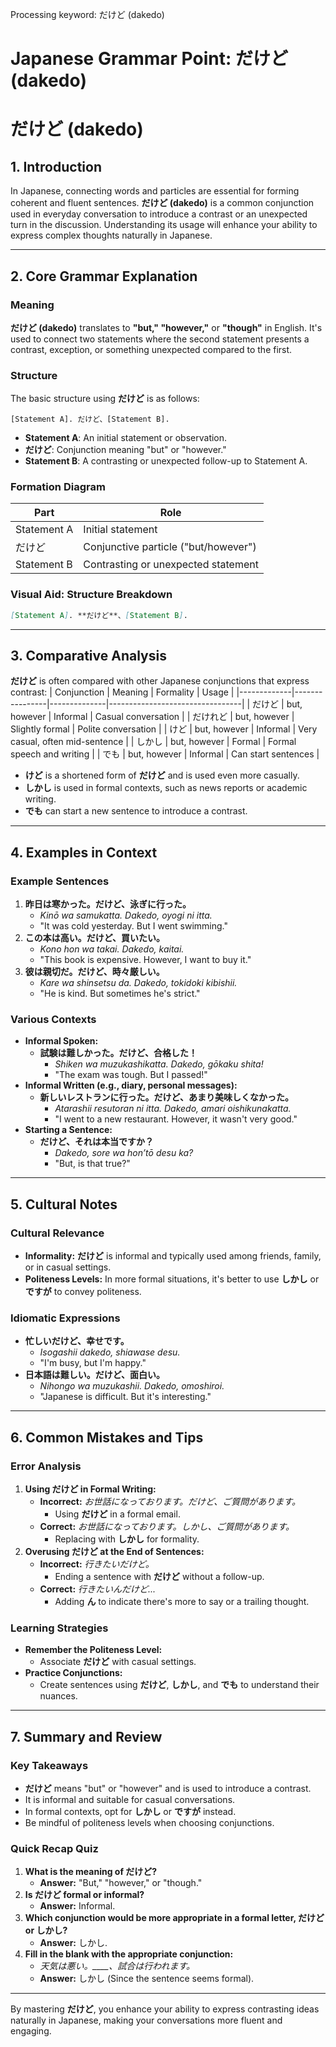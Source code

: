 Processing keyword: だけど (dakedo)
# Japanese Grammar Point: だけど (dakedo)
# だけど (dakedo)
## 1. Introduction
In Japanese, connecting words and particles are essential for forming coherent and fluent sentences. **だけど (dakedo)** is a common conjunction used in everyday conversation to introduce a contrast or an unexpected turn in the discussion. Understanding its usage will enhance your ability to express complex thoughts naturally in Japanese.

---
## 2. Core Grammar Explanation
### Meaning
**だけど (dakedo)** translates to **"but," "however,"** or **"though"** in English. It's used to connect two statements where the second statement presents a contrast, exception, or something unexpected compared to the first.
### Structure
The basic structure using **だけど** is as follows:
```
[Statement A]. だけど、[Statement B].
```
- **Statement A**: An initial statement or observation.
- **だけど**: Conjunction meaning "but" or "however."
- **Statement B**: A contrasting or unexpected follow-up to Statement A.
### Formation Diagram
| Part          | Role                                 |
|---------------|--------------------------------------|
| Statement A   | Initial statement                    |
| だけど         | Conjunctive particle ("but/however")  |
| Statement B   | Contrasting or unexpected statement  |
### Visual Aid: Structure Breakdown
```markdown
[Statement A]. **だけど**、[Statement B].
```
---
## 3. Comparative Analysis
**だけど** is often compared with other Japanese conjunctions that express contrast:
| Conjunction | Meaning        | Formality    | Usage                           |
|-------------|----------------|--------------|---------------------------------|
| だけど       | but, however   | Informal     | Casual conversation             |
| だけれど     | but, however   | Slightly formal | Polite conversation          |
| けど         | but, however   | Informal     | Very casual, often mid-sentence |
| しかし       | but, however   | Formal       | Formal speech and writing       |
| でも         | but, however   | Informal     | Can start sentences             |
- **けど** is a shortened form of **だけど** and is used even more casually.
- **しかし** is used in formal contexts, such as news reports or academic writing.
- **でも** can start a new sentence to introduce a contrast.
---
## 4. Examples in Context
### Example Sentences
1. **昨日は寒かった。だけど、泳ぎに行った。**
   - *Kinō wa samukatta. Dakedo, oyogi ni itta.*
   - "It was cold yesterday. But I went swimming."
2. **この本は高い。だけど、買いたい。**
   - *Kono hon wa takai. Dakedo, kaitai.*
   - "This book is expensive. However, I want to buy it."
3. **彼は親切だ。だけど、時々厳しい。**
   - *Kare wa shinsetsu da. Dakedo, tokidoki kibishii.*
   - "He is kind. But sometimes he's strict."
### Various Contexts
- **Informal Spoken:**
  - **試験は難しかった。だけど、合格した！**
    - *Shiken wa muzukashikatta. Dakedo, gōkaku shita!*
    - "The exam was tough. But I passed!"
- **Informal Written (e.g., diary, personal messages):**
  - **新しいレストランに行った。だけど、あまり美味しくなかった。**
    - *Atarashii resutoran ni itta. Dakedo, amari oishikunakatta.*
    - "I went to a new restaurant. However, it wasn't very good."
- **Starting a Sentence:**
  - **だけど、それは本当ですか？**
    - *Dakedo, sore wa hon’tō desu ka?*
    - "But, is that true?"
---
## 5. Cultural Notes
### Cultural Relevance
- **Informality:** **だけど** is informal and typically used among friends, family, or in casual settings.
- **Politeness Levels:** In more formal situations, it's better to use **しかし** or **ですが** to convey politeness.
### Idiomatic Expressions
- **忙しいだけど、幸せです。**
  - *Isogashii dakedo, shiawase desu.*
  - "I'm busy, but I'm happy."
- **日本語は難しい。だけど、面白い。**
  - *Nihongo wa muzukashii. Dakedo, omoshiroi.*
  - "Japanese is difficult. But it's interesting."
---
## 6. Common Mistakes and Tips
### Error Analysis
1. **Using だけど in Formal Writing:**
   - **Incorrect:** *お世話になっております。だけど、ご質問があります。*
     - Using **だけど** in a formal email.
   - **Correct:** *お世話になっております。しかし、ご質問があります。*
     - Replacing with **しかし** for formality.
2. **Overusing だけど at the End of Sentences:**
   - **Incorrect:** *行きたいだけど。*
     - Ending a sentence with **だけど** without a follow-up.
   - **Correct:** *行きたいんだけど...*
     - Adding **ん** to indicate there's more to say or a trailing thought.
### Learning Strategies
- **Remember the Politeness Level:**
  - Associate **だけど** with casual settings.
- **Practice Conjunctions:**
  - Create sentences using **だけど**, **しかし**, and **でも** to understand their nuances.
---
## 7. Summary and Review
### Key Takeaways
- **だけど** means "but" or "however" and is used to introduce a contrast.
- It is informal and suitable for casual conversations.
- In formal contexts, opt for **しかし** or **ですが** instead.
- Be mindful of politeness levels when choosing conjunctions.
### Quick Recap Quiz
1. **What is the meaning of だけど?**
   - **Answer:** "But," "however," or "though."
2. **Is だけど formal or informal?**
   - **Answer:** Informal.
3. **Which conjunction would be more appropriate in a formal letter, だけど or しかし?**
   - **Answer:** しかし.
4. **Fill in the blank with the appropriate conjunction:**
   - *天気は悪い。____、試合は行われます。*
   - **Answer:** しかし (Since the sentence seems formal).
---
By mastering **だけど**, you enhance your ability to express contrasting ideas naturally in Japanese, making your conversations more fluent and engaging.
